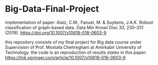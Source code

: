 # Big-Data-Final-Project
implementation of paper: 
Alaíz, C.M., Fanuel, M. & Suykens, J.A.K. Robust classification of graph-based data. Data Min Knowl Disc 33, 230–251 (2019). https://doi.org/10.1007/s10618-018-0603-9

this repository consists of my final project for Big data course under Supervision of Prof. Mostafa Chehreghani at Amirkabir University of Technology.
the code is an reproduction of results states in this paper: https://link.springer.com/article/10.1007/s10618-018-0603-9 

